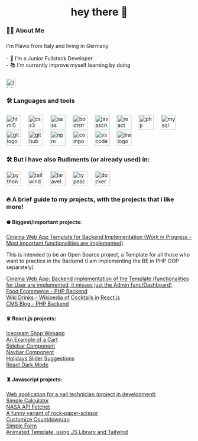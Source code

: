 <h1 align="center">hey there 👋</h1>

###

<h3 align="left">👩‍💻  About Me</h3>

###

<p align="left">I'm Flavio from Italy and living in Germany<br><br>- 🔭 I’m a Junior Fullstack Developer<br>- 📚 I'm currently improve myself learning by doing<br></p>

###

<div align="left">
  <a target="_blank" href="https://www.linkedin.com/in/flavio-pantaleo-517935279/"><img src="https://img.shields.io/static/v1?message=LinkedIn&logo=linkedin&label=&color=0077B5&logoColor=white&labelColor=&style=for-the-badge" height="25" alt="linkedin logo"  /></a>
</div>

###

<h3 align="left">🛠 Languages and tools</h3>

###

<div align="left">
  <img src="https://cdn.jsdelivr.net/gh/devicons/devicon/icons/html5/html5-original.svg" height="40" alt="html5 logo"  />
  <img width="12" />
  <img src="https://cdn.jsdelivr.net/gh/devicons/devicon/icons/css3/css3-original.svg" height="40" alt="css3 logo"  />
  <img width="12" />
  <img src="https://cdn.jsdelivr.net/gh/devicons/devicon/icons/sass/sass-original.svg" height="40" alt="sass logo"  />
  <img width="12" />
  <img src="https://cdn.jsdelivr.net/gh/devicons/devicon/icons/bootstrap/bootstrap-original.svg" height="40" alt="bootstrap logo"  />
  <img width="12" />
  <img src="https://cdn.jsdelivr.net/gh/devicons/devicon/icons/javascript/javascript-original.svg" height="40" alt="javascript logo"  />
  <img width="12" />
  <img src="https://cdn.jsdelivr.net/gh/devicons/devicon/icons/react/react-original.svg" height="40" alt="react logo"  />
  <img width="12" />
  <img src="https://cdn.jsdelivr.net/gh/devicons/devicon/icons/php/php-original.svg" height="40" alt="php logo"  />
  <img width="12" />
  <img src="https://cdn.jsdelivr.net/gh/devicons/devicon/icons/mysql/mysql-original.svg" height="40" alt="mysql logo"  />
  <img width="12" />
  <img src="https://cdn.jsdelivr.net/gh/devicons/devicon/icons/git/git-original.svg" height="40" alt="git logo"  />
  <img width="12" />
  <img src="https://cdn.jsdelivr.net/gh/devicons/devicon/icons/github/github-original.svg" height="40" alt="github logo"  />
  <img width="12" />
  <img src="https://cdn.jsdelivr.net/gh/devicons/devicon/icons/npm/npm-original-wordmark.svg" height="40" alt="npm logo"  />
  <img width="12" />
  <img src="https://cdn.jsdelivr.net/gh/devicons/devicon/icons/composer/composer-original.svg" height="40" alt="composer logo"  />
  <img width="12" />
  <img src="https://cdn.jsdelivr.net/gh/devicons/devicon/icons/vscode/vscode-original.svg" height="40" alt="vscode logo"  />
  <img width="12" />
  <img src="https://cdn.jsdelivr.net/gh/devicons/devicon/icons/jira/jira-original.svg" height="40" alt="jira logo"  />
</div>

###

<h3 align="left">🛠 But i have also Rudiments (or already used) in:</h3>


<div align="left">
  <img src="https://cdn.jsdelivr.net/gh/devicons/devicon/icons/python/python-original.svg" height="40" alt="python logo"  />
  <img width="12" />
  <img src="https://cdn.jsdelivr.net/gh/devicons/devicon/icons/tailwindcss/tailwindcss-original-wordmark.svg" height="40" alt="tailwindcss logo"  />
  <img width="12" />
  <img src="https://cdn.jsdelivr.net/gh/devicons/devicon/icons/laravel/laravel-plain.svg" height="40" alt="laravel logo"  />
  <img width="12" />
  <img src="https://cdn.jsdelivr.net/gh/devicons/devicon/icons/typescript/typescript-original.svg" height="40" alt="typescript logo"  />
  <img width="12" />
  <img src="https://cdn.jsdelivr.net/gh/devicons/devicon/icons/docker/docker-original.svg" height="40" alt="docker logo"  />
</div>

###

<h3 align="left">🔥  A brief guide to my projects, with the projects that i like more!</h3>

###

<h4 align="left">♚ Biggest/important projects:</h4>

###

<div align="left">
  <a href="https://github.com/pantaleoflavio/cinemaAppFS" target="_blank">Cinema Web App Template for Backend Implementation (Work in Progress - Most important functionalities are implemented)</a>
  <p>This is intended to be an Open Source project, a Template for all those who want to practice in the Backend (I am implementing the BE in PHP OOP separately)</p>
</div>

<div align="left">
  <a href="https://github.com/pantaleoflavio/BackendTemplateCinema" target="_blank">Cinema Web App: Backend implementation of the Template (functionalities for User are implemented, it misses just the Admin func/Dashboard)</a>
</div>

<div align="left">
  <a href="https://github.com/pantaleoflavio/backend-food-ecommerce" target="_blank">Food Ecommerce - PHP Backend</a>
</div>

<div align="left">
  <a href="https://github.com/pantaleoflavio/cocktail" target="_blank">Wiki Drinks - Wikipedia of Cocktails in React.js</a>
</div>

<div align="left">
  <a href="https://github.com/pantaleoflavio/php_blog_project" target="_blank">CMS Blog - PHP Backend</a>
</div>

###

<h4 align="left">♛ React.js projects:</h4>

###

<div align="left">
  <a href="https://github.com/pantaleoflavio/icecream-shop" target="_blank">Icecream Shop Webapp</a>
</div>
<div align="left">
  <a href="https://github.com/pantaleoflavio/cart-react" target="_blank">An Example of a Cart</a>
</div>
<div align="left">
  <a href="https://github.com/pantaleoflavio/react-sidebar" target="_blank">Sidebar Component</a>
</div>
<div align="left">
  <a href="https://github.com/pantaleoflavio/react-navbar-component" target="_blank">Navbar Component</a>
</div>
<div align="left">
  <a href="https://github.com/pantaleoflavio/holiday" target="_blank">Holidays Slider Suggestions</a>
</div>
<div align="left">
  <a href="https://github.com/pantaleoflavio/react-dark-mode" target="_blank">React Dark Mode</a>
</div>

###

<h4 align="left">♜ Javascript projects:</h4>

###

<div align="left">
  <a href="https://github.com/pantaleoflavio/emmegi-nails" target="_blank">Web application for a nail technician (project in development)</a>
</div>
<div align="left">
  <a href="https://github.com/pantaleoflavio/js-calculator" target="_blank">Simple Calculator</a>
</div>
<div align="left">
  <a href="https://github.com/pantaleoflavio/nasa-api" target="_blank">NASA API Fetchet</a>
</div>
<div align="left">
  <a href="https://github.com/pantaleoflavio/rock-paper-scissor" target="_blank">A funny variant of rock-paper-scissor</a>
</div>
<div align="left">
  <a href="https://github.com/pantaleoflavio/countdown" target="_blank">Customize Countdown/a>
</div>
<div align="left">
  <a href="https://github.com/pantaleoflavio/js-form" target="_blank">Simple Form</a>
</div>
<div align="left">
  <a href="https://github.com/pantaleoflavio/animate-template" target="_blank">Animated Template, using JS Library and Tailwind</a>
</div>

###


